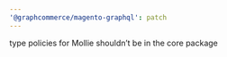 ```yaml
---
'@graphcommerce/magento-graphql': patch
---
```


type policies for Mollie shouldn’t be in the core package
